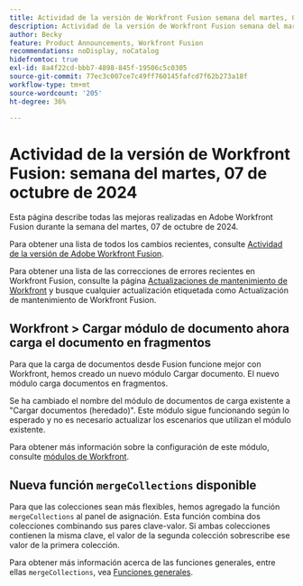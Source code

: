 ```yaml
---
title: Actividad de la versión de Workfront Fusion semana del martes, 07 de octubre de 2024
description: Actividad de la versión de Workfront Fusion semana del martes, 07 de octubre de 2024
author: Becky
feature: Product Announcements, Workfront Fusion
recommendations: noDisplay, noCatalog
hidefromtoc: true
exl-id: 8a4f22cd-bbb7-4898-845f-19506c5c0305
source-git-commit: 77ec3c007ce7c49ff760145fafcd7f62b273a18f
workflow-type: tm+mt
source-wordcount: '205'
ht-degree: 36%

---
```


# Actividad de la versión de Workfront Fusion: semana del martes, 07 de octubre de 2024

Esta página describe todas las mejoras realizadas en Adobe Workfront Fusion durante la semana del martes, 07 de octubre de 2024.

Para obtener una lista de todos los cambios recientes, consulte [Actividad de la versión de Adobe Workfront Fusion](/help/workfront-fusion/fusion-product-releases/fusion-release-activity.md).

Para obtener una lista de las correcciones de errores recientes en Workfront Fusion, consulte la página [Actualizaciones de mantenimiento de Workfront](https://experienceleague.adobe.com/docs/workfront-known-issues/releases/current-updates.html?lang=es) y busque cualquier actualización etiquetada como Actualización de mantenimiento de Workfront Fusion.

## Workfront > Cargar módulo de documento ahora carga el documento en fragmentos

Para que la carga de documentos desde Fusion funcione mejor con Workfront, hemos creado un nuevo módulo Cargar documento. El nuevo módulo carga documentos en fragmentos.

Se ha cambiado el nombre del módulo de documentos de carga existente a &quot;Cargar documentos (heredado)&quot;. Este módulo sigue funcionando según lo esperado y no es necesario actualizar los escenarios que utilizan el módulo existente.

Para obtener más información sobre la configuración de este módulo, consulte [módulos de Workfront](/help/workfront-fusion/references/apps-and-modules/adobe-connectors/workfront-modules.md).

## Nueva función `mergeCollections` disponible

Para que las colecciones sean más flexibles, hemos agregado la función `mergeCollections` al panel de asignación. Esta función combina dos colecciones combinando sus pares clave-valor. Si ambas colecciones contienen la misma clave, el valor de la segunda colección sobrescribe ese valor de la primera colección.

Para obtener más información acerca de las funciones generales, entre ellas `mergeCollections`, vea [Funciones generales](/help/workfront-fusion/references/mapping-panel/functions/general-functions.md).
